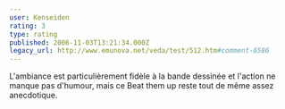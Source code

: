 ```yaml
---
user: Kenseiden
rating: 3
type: rating
published: 2006-11-03T13:21:34.000Z
legacy_url: http://www.emunova.net/veda/test/512.htm#comment-6586
---
```

L'ambiance est particulièrement fidèle à la bande dessinée et l'action ne manque pas d'humour, mais ce Beat them up reste tout de même assez anecdotique.